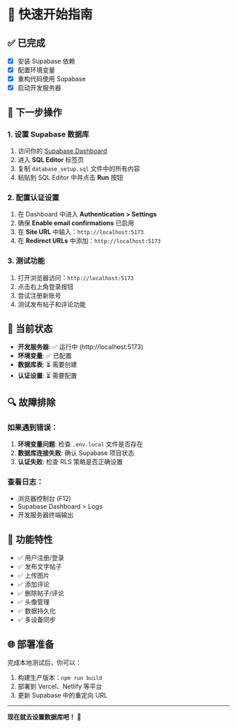 # 🚀 快速开始指南

## ✅ 已完成
- [x] 安装 Supabase 依赖
- [x] 配置环境变量
- [x] 重构代码使用 Supabase
- [x] 启动开发服务器

## 🔧 下一步操作

### 1. 设置 Supabase 数据库
1. 访问你的 [Supabase Dashboard](https://supabase.com/dashboard/project/svsavazgozwdkhyeyrwn)
2. 进入 **SQL Editor** 标签页
3. 复制 `database_setup.sql` 文件中的所有内容
4. 粘贴到 SQL Editor 中并点击 **Run** 按钮

### 2. 配置认证设置
1. 在 Dashboard 中进入 **Authentication > Settings**
2. 确保 **Enable email confirmations** 已启用
3. 在 **Site URL** 中输入：`http://localhost:5173`
4. 在 **Redirect URLs** 中添加：`http://localhost:5173`

### 3. 测试功能
1. 打开浏览器访问：`http://localhost:5173`
2. 点击右上角登录按钮
3. 尝试注册新账号
4. 测试发布帖子和评论功能

## 🎯 当前状态
- **开发服务器**: ✅ 运行中 (http://localhost:5173)
- **环境变量**: ✅ 已配置
- **数据库表**: ⏳ 需要创建
- **认证设置**: ⏳ 需要配置

## 🔍 故障排除

### 如果遇到错误：
1. **环境变量问题**: 检查 `.env.local` 文件是否存在
2. **数据库连接失败**: 确认 Supabase 项目状态
3. **认证失败**: 检查 RLS 策略是否正确设置

### 查看日志：
- 浏览器控制台 (F12)
- Supabase Dashboard > Logs
- 开发服务器终端输出

## 📱 功能特性
- ✅ 用户注册/登录
- ✅ 发布文字帖子
- ✅ 上传图片
- ✅ 添加评论
- ✅ 删除帖子/评论
- ✅ 头像管理
- ✅ 数据持久化
- ✅ 多设备同步

## 🌐 部署准备
完成本地测试后，你可以：
1. 构建生产版本：`npm run build`
2. 部署到 Vercel、Netlify 等平台
3. 更新 Supabase 中的重定向 URL

---
**现在就去设置数据库吧！** 🎉
